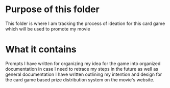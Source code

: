 # Purpose of this folder

This folder is where I am tracking the process of ideation for this card game which will be used to promote my movie

# What it contains

Prompts I have written for organizing my idea for the game into organized documentation in case I need to
retrace my steps in the future as well as general documentation I have written outlining my intention and design 
for the card game based prize distribution system on the movie's website. 
